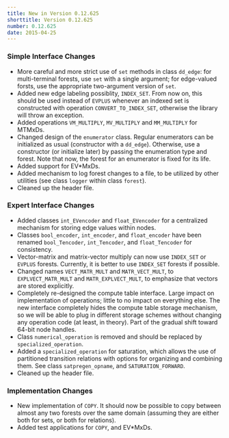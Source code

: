 ```yaml
---
title: New in Version 0.12.625
shorttitle: Version 0.12.625
number: 0.12.625
date: 2015-04-25 
---
```


### Simple Interface Changes

* More careful and more strict use of ```set``` methods in class ```dd_edge```:
    for multi-terminal forests, use ```set``` with a single argument; for
    edge-valued forsts, use the appropriate two-argument version of ```set```.
* Added new edge labeling possiblity, ```INDEX_SET```.
    From now on, this should be used instead of ```EVPLUS``` whenever an
    indexed set is constructed with operation ```CONVERT_TO_INDEX_SET```,
    otherwise the library will throw an exception.
* Added operations ```VM_MULTIPLY```, ```MV_MULTIPLY``` and ```MM_MULTIPLY```
    for MTMxDs.
* Changed design of the ```enumerator``` class.
    Regular enumerators can be initialized as usual (constructor with a
    ```dd_edge```).  Otherwise, use a constructor (or initialize later) by
    passing the enumeration type and forest.  Note that now, the forest for an
    enumerator is fixed for its life.
* Added support for EV*MxDs.
* Added mechanism to log forest changes to a file,
    to be utilized by other utilities (see class ```logger``` within class
    ```forest```).
* Cleaned up the header file.


### Expert Interface Changes

* Added classes ```int_EVencoder``` and ```float_EVencoder```
      for a centralized mechanism for storing edge values within nodes.
* Classes ```bool_encoder```, ```int_encoder```, and
      ```float_encoder``` have been renamed ```bool_Tencoder```,
      ```int_Tencoder```, and ```float_Tencoder``` for consistency.
* Vector-matrix and matrix-vector multiply can now use
       ```INDEX_SET``` or ```EVPLUS``` forests.
       Currently, it is better to use ```INDEX_SET```
       forests if possible.
* Changed names ```VECT_MATR_MULT``` and ```MATR_VECT_MULT```,
      to ```EXPLVECT_MATR_MULT``` and ```MATR_EXPLVECT_MULT```,
      to emphasize that vectors are stored explicitly.
* Completely re-designed the compute table interface.
      Large impact on implementation of operations;
      little to no impact on everything else.
      The new interface completely hides the compute table
      storage mechanism, so we will be able to plug in different
      storage schemes without changing any operation code
      (at least, in theory).
      Part of the gradual shift toward 64-bit node handles.
* Class ```numerical_operation``` is removed and should be
      replaced by ```specialized_operation```.
* Added a ```specialized_operation``` for saturation,
       which allows the use of partitioned transition relations
       with options for organizing and combining them.
       See class ```satpregen_opname```,
       and ```SATURATION_FORWARD```.
* Cleaned up the header file.


### Implementation Changes

* New implementation of ```COPY```.
        It should now be possible to copy between almost any two 
        forests over the same domain
        (assuming they are either both for sets, or both for relations).
* Added test applications for ```COPY```, and EV*MxDs.

